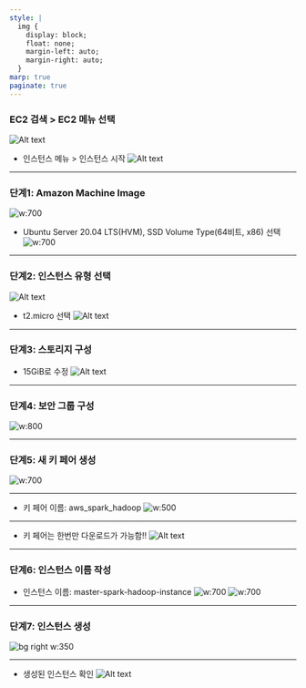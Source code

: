 ```yaml
---
style: |
  img {
    display: block;
    float: none;
    margin-left: auto;
    margin-right: auto;
  }
marp: true
paginate: true
---
```

### EC2 검색 > EC2 메뉴 선택 
![Alt text](./img/1.%20aws%20인스턴스%20배포/image-1.png)
- 인스턴스 메뉴 > 인스턴스 시작
![Alt text](./img/1.%20aws%20인스턴스%20배포/image-2.png)

---
### 단계1: Amazon Machine Image
![w:700](./img/1.%20aws%20인스턴스%20배포/image-3.png)
- Ubuntu Server 20.04 LTS(HVM), SSD Volume Type(64비트, x86) 선택
![w:700](./img/1.%20aws%20인스턴스%20배포/image-4.png)

---
### 단계2: 인스턴스 유형 선택 
![Alt text](./img/1.%20aws%20인스턴스%20배포/image-5.png)
- t2.micro 선택
![Alt text](./img/1.%20aws%20인스턴스%20배포/image-6.png)

---
### 단계3: 스토리지 구성 
- 15GiB로 수정
![Alt text](./img/1.%20aws%20인스턴스%20배포/image-7.png)

---
### 단계4: 보안 그룹 구성 
![w:800](./img/1.%20aws%20인스턴스%20배포/image-8.png)

---
### 단계5: 새 키 페어 생성
![w:700](./img/1.%20aws%20인스턴스%20배포/image-9.png)

---
- 키 페어 이름: aws_spark_hadoop
![w:500](./img/1.%20aws%20인스턴스%20배포/image-10.png)

---
- 키 페어는 한번만 다운로드가 가능함!!
![Alt text](./img/1.%20aws%20인스턴스%20배포/image-11.png)

---
### 단계6: 인스턴스 이름 작성 
- 인스턴스 이름: master-spark-hadoop-instance
![w:700](./img/1.%20aws%20인스턴스%20배포/image-12.png)
![w:700](./img/1.%20aws%20인스턴스%20배포/image-13.png)

---
### 단계7: 인스턴스 생성 
![bg right w:350](./img/1.%20aws%20인스턴스%20배포/image-14.png)

---
- 생성된 인스턴스 확인 
![Alt text](./img/1.%20aws%20인스턴스%20배포/image-15.png)








